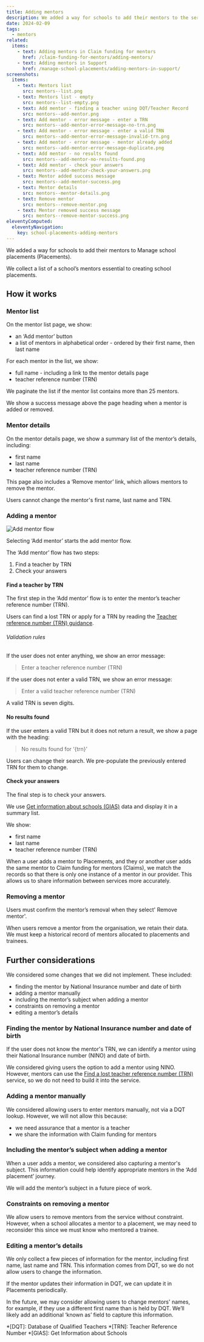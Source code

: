 ```yaml
---
title: Adding mentors
description: We added a way for schools to add their mentors to the service
date: 2024-02-09
tags:
  - mentors
related:
  items:
    - text: Adding mentors in Claim funding for mentors
      href: /claim-funding-for-mentors/adding-mentors/
    - text: Adding mentors in Support
      href: /manage-school-placements/adding-mentors-in-support/
screenshots:
  items:
    - text: Mentors list
      src: mentors--list.png
    - text: Mentors list - empty
      src: mentors--list-empty.png
    - text: Add mentor - finding a teacher using DQT/Teacher Record
      src: mentors--add-mentor.png
    - text: Add mentor - error message - enter a TRN
      src: mentors--add-mentor-error-message-no-trn.png
    - text: Add mentor - error message - enter a valid TRN
      src: mentors--add-mentor-error-message-invalid-trn.png
    - text: Add mentor - error message - mentor already added
      src: mentors--add-mentor-error-message-duplicate.png
    - text: Add mentor - no results found
      src: mentors--add-mentor-no-results-found.png
    - text: Add mentor - check your answers
      src: mentors--add-mentor-check-your-answers.png
    - text: Mentor added success message
      src: mentors--add-mentor-success.png
    - text: Mentor details
      src: mentors--mentor-details.png
    - text: Remove mentor
      src: mentors--remove-mentor.png
    - text: Mentor removed success message
      src: mentors--remove-mentor-success.png
eleventyComputed:
  eleventyNavigation:
    key: school-placements-adding-mentors
---
```


We added a way for schools to add their mentors to Manage school placements (Placements).

We collect a list of a school’s mentors essential to creating school placements.

## How it works

### Mentor list

On the mentor list page, we show:

- an ‘Add mentor’ button
- a list of mentors in alphabetical order - ordered by their first name, then last name

For each mentor in the list, we show:

- full name - including a link to the mentor details page
- teacher reference number (TRN)

We paginate the list if the mentor list contains more than 25 mentors.

We show a success message above the page heading when a mentor is added or removed.

### Mentor details

On the mentor details page, we show a summary list of the mentor’s details, including:

- first name
- last name
- teacher reference number (TRN)

This page also includes a ‘Remove mentor’ link, which allows mentors to remove the mentor.

Users cannot change the mentor's first name, last name and TRN.

### Adding a mentor

![Add mentor flow](add-mentor--flow.png)

Selecting ‘Add mentor’ starts the add mentor flow.

The ‘Add mentor’ flow has two steps:

1. Find a teacher by TRN
2. Check your answers

#### Find a teacher by TRN

The first step in the ‘Add mentor’ flow is to enter the mentor’s teacher reference number (TRN).

Users can find a lost TRN or apply for a TRN by reading the [Teacher reference number (TRN) guidance](https://www.gov.uk/guidance/teacher-reference-number-trn).

###### Validation rules

If the user does not enter anything, we show an error message:

> Enter a teacher reference number (TRN)

If the user does not enter a valid TRN, we show an error message:

> Enter a valid teacher reference number (TRN)

A valid TRN is seven digits.

#### No results found

If the user enters a valid TRN but it does not return a result, we show a page with the heading:

> No results found for ‘{trn}’

Users can change their search. We pre-populate the previously entered TRN for them to change.

#### Check your answers

The final step is to check your answers.

We use [Get information about schools (GIAS)](https://get-information-schools.service.gov.uk/) data and display it in a summary list.

We show:

- first name
- last name
- teacher reference number (TRN)

When a user adds a mentor to Placements, and they or another user adds the same mentor to Claim funding for mentors (Claims), we match the records so that there is only one instance of a mentor in our provider. This allows us to share information between services more accurately.

### Removing a mentor

Users must confirm the mentor’s removal when they select' Remove mentor'.

When users remove a mentor from the organisation, we retain their data. We must keep a historical record of mentors allocated to placements and trainees.

## Further considerations

We considered some changes that we did not implement. These included:

- finding the mentor by National Insurance number and date of birth
- adding a mentor manually
- including the mentor’s subject when adding a mentor
- constraints on removing a mentor
- editing a mentor’s details

### Finding the mentor by National Insurance number and date of birth

If the user does not know the mentor's TRN, we can identify a mentor using their National Insurance number (NINO) and date of birth.

We considered giving users the option to add a mentor using NINO. However, mentors can use the [Find a lost teacher reference number (TRN)](https://find-a-lost-trn.education.gov.uk/start) service, so we do not need to build it into the service.

### Adding a mentor manually

We considered allowing users to enter mentors manually, not via a DQT lookup. However, we will not allow this because:

- we need assurance that a mentor is a teacher
- we share the information with Claim funding for mentors

### Including the mentor’s subject when adding a mentor

When a user adds a mentor, we considered also capturing a mentor's subject. This information could help identify appropriate mentors in the ‘Add placement’ journey.

We will add the mentor’s subject in a future piece of work.

### Constraints on removing a mentor

We allow users to remove mentors from the service without constraint. However, when a school allocates a mentor to a placement, we may need to reconsider this since we must know who mentored a trainee.

### Editing a mentor’s details

We only collect a few pieces of information for the mentor, including first name, last name and TRN. This information comes from DQT, so we do not allow users to change the information.

If the mentor updates their information in DQT, we can update it in Placements periodically.

In the future, we may consider allowing users to change mentors' names, for example, if they use a different first name than is held by DQT. We’ll likely add an additional ‘known as’ field to capture this information.

*[DQT]: Database of Qualified Teachers
*[TRN]: Teacher Reference Number
*[GIAS]: Get Information about Schools
